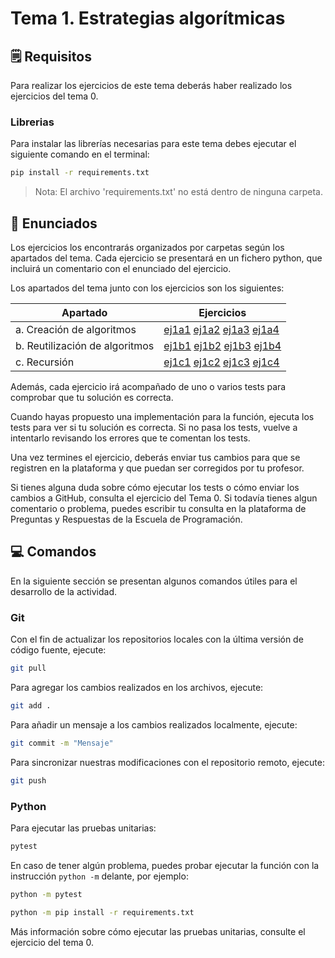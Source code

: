 # Tema 1. Estrategias algorítmicas
## 🗒️ Requisitos

Para realizar los ejercicios de este tema deberás haber realizado los ejercicios del tema 0.

### Librerias

Para instalar las librerías necesarias para este tema debes ejecutar el siguiente comando en el terminal:

```bash
pip install -r requirements.txt
```

> Nota: El archivo 'requirements.txt' no está dentro de ninguna carpeta.

## 📝 Enunciados

Los ejercicios los encontrarás organizados por carpetas según los apartados del tema. Cada ejercicio se presentará en un fichero python, que incluirá un comentario con el enunciado del ejercicio. 

Los apartados del tema junto con los ejercicios son los siguientes:

| Apartado | Ejercicios                                                                          |
| -------- |-------------------------------------------------------------------------------------|
| a. Creación de algoritmos      | [ej1a1](1a/ej1a1.py) [ej1a2](1a/ej1a2.py) [ej1a3](1a/ej1a3.py) [ej1a4](1a/ej1a4.py) |
| b. Reutilización de algoritmos | [ej1b1](1b/ej1b1.py) [ej1b2](1b/ej1b2.py) [ej1b3](1b/ej1b3.py) [ej1b4](1b/ej1b4.py) |
| c. Recursión                   | [ej1c1](1c/ej1c1.py) [ej1c2](1c/ej1c2.py) [ej1c3](1c/ej1c3.py) [ej1c4](1c/ej1c4.py) |

Además, cada ejercicio irá acompañado de uno o varios tests para comprobar que tu solución es correcta. 

Cuando hayas propuesto una implementación para la función, ejecuta los tests para ver si tu solución es correcta. Si no pasa los tests, vuelve a intentarlo revisando los errores que te comentan los tests.

Una vez termines el ejercicio, deberás enviar tus cambios para que se registren en la plataforma y que puedan ser corregidos por tu profesor. 

Si tienes alguna duda sobre cómo ejecutar los tests o cómo enviar los cambios a GitHub, consulta el ejercicio del Tema 0. Si todavía tienes algun comentario o problema, puedes escribir tu consulta en la plataforma de Preguntas y Respuestas de la Escuela de Programación.

## 💻 Comandos
En la siguiente sección se presentan algunos comandos útiles para el desarrollo de la actividad. 

### Git

Con el fin de actualizar los repositorios locales con la última versión de código fuente, ejecute:

```bash
git pull
```

Para agregar los cambios realizados en los archivos, ejecute:

```bash
git add .
```

Para añadir un mensaje a los cambios realizados localmente, ejecute:

```bash
git commit -m "Mensaje"
```

Para sincronizar nuestras modificaciones con el repositorio remoto, ejecute:
```bash
git push
```

### Python

Para ejecutar las pruebas unitarias:
```bash
pytest 
```
En caso de tener algún problema, puedes probar ejecutar la función con la instrucción `python -m` delante, por ejemplo:

```bash
python -m pytest 
```
```bash
python -m pip install -r requirements.txt
```
Más información sobre cómo ejecutar las pruebas unitarias, consulte el ejercicio del tema 0.
